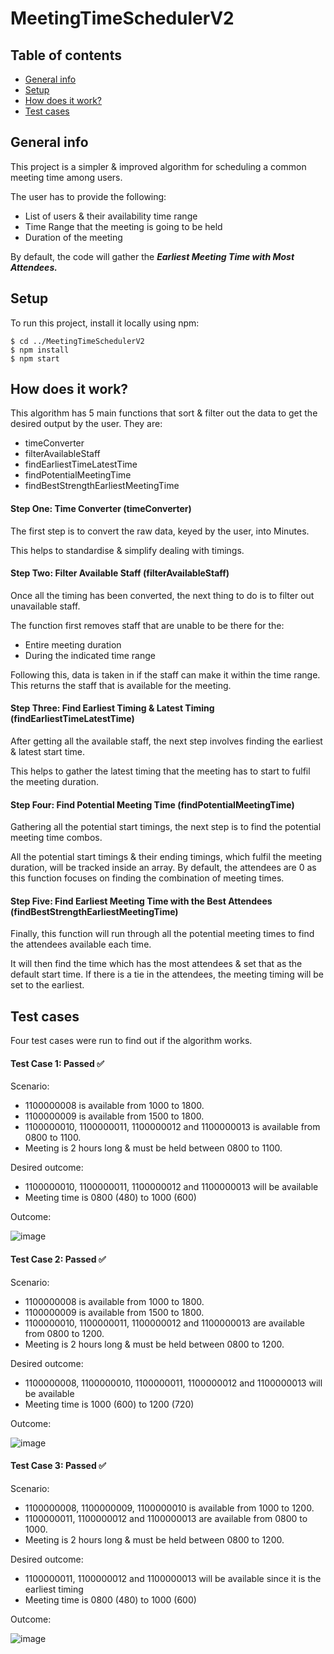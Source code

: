 # MeetingTimeSchedulerV2
## Table of contents
* [General info](#general-info)
* [Setup](#setup)
* [How does it work?](#how-does-it-work)
* [Test cases](#test-cases)

## General info
This project is a simpler & improved algorithm for scheduling a common meeting time among users. 

The user has to provide the following:
* List of users & their availability time range
* Time Range that the meeting is going to be held
* Duration of the meeting

By default, the code will gather the **_Earliest Meeting Time with Most Attendees._**

## Setup
To run this project, install it locally using npm:

```
$ cd ../MeetingTimeSchedulerV2
$ npm install
$ npm start
```

## How does it work?
This algorithm has 5 main functions that sort & filter out the data to get the desired output by the user. They are: 
* timeConverter
* filterAvailableStaff
* findEarliestTimeLatestTime
* findPotentialMeetingTime
* findBestStrengthEarliestMeetingTime

#### Step One: Time Converter (timeConverter)
The first step is to convert the raw data, keyed by the user, into Minutes. 

This helps to standardise & simplify dealing with timings. 

#### Step Two: Filter Available Staff (filterAvailableStaff)
Once all the timing has been converted, the next thing to do is to filter out unavailable staff. 

The function first removes staff that are unable to be there for the: 
* Entire meeting duration
* During the indicated time range

Following this, data is taken in if the staff can make it within the time range. This returns the staff that is available for the meeting. 

#### Step Three: Find Earliest Timing & Latest Timing (findEarliestTimeLatestTime)
After getting all the available staff, the next step involves finding the earliest & latest start time.

This helps to gather the latest timing that the meeting has to start to fulfil the meeting duration. 

#### Step Four: Find Potential Meeting Time (findPotentialMeetingTime)
Gathering all the potential start timings, the next step is to find the potential meeting time combos. 

All the potential start timings & their ending timings, which fulfil the meeting duration, will be tracked inside an array. By default, the attendees are 0 as this function focuses on finding the combination of meeting times. 

#### Step Five: Find Earliest Meeting Time with the Best Attendees (findBestStrengthEarliestMeetingTime)
Finally, this function will run through all the potential meeting times to find the attendees available  each time.

It will then find the time which has the most attendees & set that as the default start time. If there is a tie in the attendees, the meeting timing will be set to the earliest. 

## Test cases
Four test cases were run to find out if the algorithm works.
 
#### Test Case 1: Passed ✅
Scenario: 
* 1100000008 is available from 1000 to 1800.
* 1100000009 is available from 1500 to 1800.
* 1100000010, 1100000011, 1100000012 and 1100000013 is available from 0800 to 1100.
* Meeting is 2 hours long & must be held between 0800 to 1100.

Desired outcome: 
* 1100000010, 1100000011, 1100000012 and 1100000013 will be available
* Meeting time is 0800 (480) to 1000 (600)

Outcome:

![image](https://github.com/ChohKaifeng/MeetingTimeSchedulerV2/assets/64060097/a0809e0f-278e-4ca2-a009-c605cc751c37)

#### Test Case 2: Passed ✅
Scenario: 
* 1100000008 is available from 1000 to 1800.
* 1100000009 is available from 1500 to 1800.
* 1100000010, 1100000011, 1100000012 and 1100000013 are available from 0800 to 1200.
* Meeting is 2 hours long & must be held between 0800 to 1200.

Desired outcome: 
* 1100000008, 1100000010, 1100000011, 1100000012 and 1100000013 will be available
* Meeting time is 1000 (600) to 1200 (720)

Outcome: 

![image](https://github.com/ChohKaifeng/MeetingTimeSchedulerV2/assets/64060097/cabe039c-80dc-44ef-9c1c-3cb7a0060460)

#### Test Case 3: Passed ✅
Scenario: 
* 1100000008, 1100000009, 1100000010 is available from 1000 to 1200.
* 1100000011, 1100000012 and 1100000013 are available from 0800 to 1000.
* Meeting is 2 hours long & must be held between 0800 to 1200.

Desired outcome: 
* 1100000011, 1100000012 and 1100000013 will be available since it is the earliest timing
* Meeting time is 0800 (480) to 1000 (600)

Outcome: 

![image](https://github.com/ChohKaifeng/MeetingTimeSchedulerV2/assets/64060097/17b9a7b2-e3d6-468a-9c8e-62d8240c8237)
